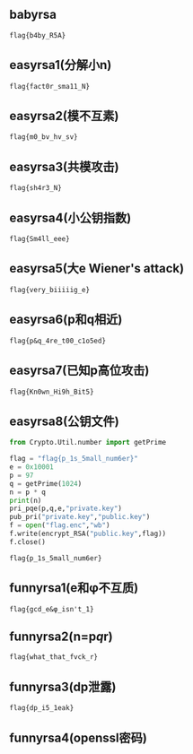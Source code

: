## babyrsa

```
flag{b4by_R5A}
```

## easyrsa1(分解小n)

```
flag{fact0r_sma11_N}
```

## easyrsa2(模不互素)

```
flag{m0_bv_hv_sv}
```

## easyrsa3(共模攻击)

```
flag{sh4r3_N}
```

## easyrsa4(小公钥指数)

```
flag{Sm4ll_eee}
```

## easyrsa5(大e Wiener's attack)

```
flag{very_biiiiig_e}
```

## easyrsa6(p和q相近)

```
flag{p&q_4re_t00_c1o5ed}
```

## easyrsa7(已知p高位攻击)

```
flag{Kn0wn_Hi9h_Bit5}
```

## easyrsa8(公钥文件)

```python
from Crypto.Util.number import getPrime

flag = "flag{p_1s_5mall_num6er}"
e = 0x10001
p = 97
q = getPrime(1024)
n = p * q
print(n)
pri_pqe(p,q,e,"private.key")
pub_pri("private.key","public.key")
f = open("flag.enc","wb")
f.write(encrypt_RSA("public.key",flag))
f.close()
```

```
flag{p_1s_5mall_num6er}
```

## funnyrsa1(e和φ不互质)

```
flag{gcd_e&φ_isn't_1}
```

## funnyrsa2(n=p*q*r)

```
flag{what_that_fvck_r}
```

## funnyrsa3(dp泄露)

```
flag{dp_i5_1eak}
```

## funnyrsa4(openssl密码)
